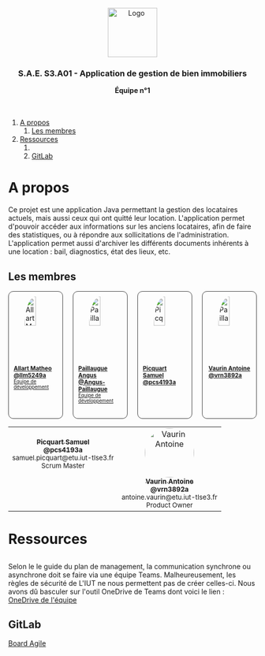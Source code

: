 
<br/>
<div align="center">
  <img src="https://moodle.iut-tlse3.fr/pluginfile.php/1/core_admin/logocompact/300x300/1724778960/Logo_IUT_ACT_couleurs.png" alt="Logo" height="100">
  <h3 align="center">S.A.E. S3.A01 - Application de gestion de bien immobiliers</h3>
  <b align="center">
    Équipe n°1
  </b>
  <br />
  <br />
  <br />
</div>

1. [A propos](#a-propos)
   1. [Les membres](#les-membres)
2. [Ressources](#ressources)
   1. [](#)
   2. [GitLab](#gitlab)



# A propos

Ce projet est une application Java permettant la gestion des locataires actuels, mais aussi ceux qui ont quitté leur location. L'application permet d'pouvoir accéder aux informations sur les anciens locataires, afin de faire des statistiques, ou à répondre aux sollicitations de l'administration. L'application permet aussi d'archiver les différents documents inhérents à une location : bail, diagnostics, état des lieux, etc.


## Les membres

<div style="display: grid; grid-template-columns: repeat(4, 1fr); gap: 20px;">
  <a href="https://gitlab.info.iut-tlse3.fr/llm5249a" style="display: flex; flex-direction: column; align-items: center; gap: 20px; border: 1px solid #404040; padding: 10px; border-radius:10px;">
    <img src="https://avatars.githubusercontent.com/u/88200698" style="border-radius: 100%; width: 50%" alt="Allart Matheo"/>
    <sub>
      <b>Allart Matheo</b>
      <br />
      <b>@llm5249a</b>
      <br />
      <small>Équipe de développement</small>
    </sub>
  </a>
  <a href="https://gitlab.info.iut-tlse3.fr/pln5132a" style="display: flex; flex-direction: column; align-items: center; gap: 20px; border: 1px solid #404040; padding: 10px; border-radius:10px;">
    <img src="https://avatars.githubusercontent.com/u/88200698" style="border-radius: 100%; width: 50%" alt="Paillaugue Angus"/>
    <sub>
      <b>Paillaugue Angus</b>
      <br />
      <b>@Angus-Paillaugue</b>
      <br />
      <small>Équipe de développement</small>
    </sub>
  </a>
  <a href="https://gitlab.info.iut-tlse3.fr/pln5132a" style="display: flex; flex-direction: column; align-items: center; gap: 20px; border: 1px solid #404040; padding: 10px; border-radius:10px;">
    <img src="https://secure.gravatar.com/avatar/dd648b06014a20ebad04f74a13b48c5718dd032f80f4f9345799b12e97ae93dd?s=1600&d=identicon" style="border-radius: 100%; width: 50%" alt="Picquart Samuel"/>
    <sub>
      <b>Picquart Samuel</b>
      <br />
      <b>@pcs4193a</b>
    </sub>
  </a>
  <a href="https://gitlab.info.iut-tlse3.fr/pcs4193a" style="display: flex; flex-direction: column; align-items: center; gap: 20px; border: 1px solid #404040; padding: 10px; border-radius:10px;">
    <img src="https://secure.gravatar.com/avatar/03489ac7c3f6807961887a32212a84f54460d0c8dc80a13f9f9945ee2c122d07?s=1600&d=identicon" style="border-radius: 100%; width: 50%" alt="Paillaugue Angus"/>
    <sub>
      <b>Vaurin Antoine</b>
      <br />
      <b>@vrn3892a</b>
    </sub>
  </a>
</div>

<table>
  <tbody>
    <tr>
      <td align="center" valign="top">
        <a href="https://secure.gravatar.com/avatar/dd648b06014a20ebad04f74a13b48c5718dd032f80f4f9345799b12e97ae93dd?s=1600&d=identicon" style="border-radius: 100%;" width="100px;" width="100px;" alt="Picquart Samuel"/>
          <br />
          <sub>
            <b>Picquart Samuel</b>
            <br />
            <b>@pcs4193a</b>
            <br />
          </sub>
        </a>
        <small>samuel.picquart@etu.iut-tlse3.fr</small>
        <br />
        <small>Scrum Master</small>
      </td>
      <td align="center" valign="top">
        <a href="https://gitlab.info.iut-tlse3.fr/vrn3892a">
          <img src="https://secure.gravatar.com/avatar/03489ac7c3f6807961887a32212a84f54460d0c8dc80a13f9f9945ee2c122d07?s=80&d=identicon&width=100" style="border-radius: 100%;" width="100px;" width="100px;" alt="Vaurin Antoine"/>
          <br />
          <sub>
            <b>Vaurin Antoine</b>
            <br />
            <b>@vrn3892a</b>
            <br />
          </sub>
        </a>
        <small>antoine.vaurin@etu.iut-tlse3.fr</small>
        <br />
        <small>Product Owner</small>
      </td>
    </tr>
  </tbody>
</table>


# Ressources

##

Selon le le guide du plan de management, la communication synchrone ou asynchrone doit se faire via une équipe Teams. Malheureusement, les règles de sécurité de L'IUT ne nous permettent pas de créer celles-ci. Nous avons dû basculer sur l'outil OneDrive de Teams dont voici le lien : [OneDrive de l'équipe](https://toulouse3-my.sharepoint.com/:f:/r/personal/samuel_picquart_etu_iut-tlse3_fr/Documents/SA%C3%893A.01?csf=1&web=1&e=rL5tSF)


## GitLab

[Board Agile](https://gitlab.info.iut-tlse3.fr/vrn3892a/sae3a01/-/boards)
